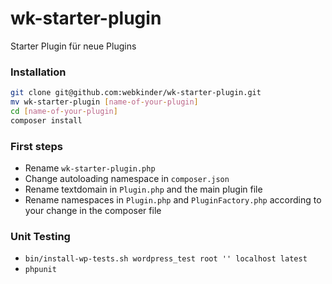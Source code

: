 # wk-starter-plugin
Starter Plugin für neue Plugins

### Installation
```` bash
git clone git@github.com:webkinder/wk-starter-plugin.git
mv wk-starter-plugin [name-of-your-plugin]
cd [name-of-your-plugin]
composer install
````

### First steps
- Rename `wk-starter-plugin.php`
- Change autoloading namespace in `composer.json`
- Rename textdomain in `Plugin.php` and the main plugin file
- Rename namespaces in `Plugin.php` and `PluginFactory.php` according to your change in the composer file

### Unit Testing
- `bin/install-wp-tests.sh wordpress_test root '' localhost latest`
- `phpunit`